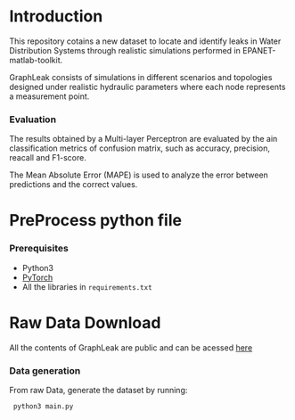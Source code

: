 # Introduction

This repository cotains a new dataset to locate and identify leaks in Water Distribution Systems through realistic simulations performed in EPANET-matlab-toolkit. 

GraphLeak consists of simulations in different scenarios and topologies designed under realistic hydraulic parameters where each node represents a measurement
point. 

### Evaluation

The results obtained by a Multi-layer Perceptron are evaluated by the ain classification metrics of confusion matrix, such as accuracy, precision, reacall and F1-score.

The Mean Absolute Error (MAPE) is used to analyze the error between predictions and the correct values.

# PreProcess python file


### Prerequisites
- Python3
- [PyTorch](http://pytorch.org)
- All the libraries in <code>requirements.txt</code>

# Raw Data Download

All the contents of GraphLeak are public and can be acessed [here](https://googledrive.com/)

### Data generation

From raw Data, generate the dataset by running:

<pre><code> python3 main.py </pre></code>


